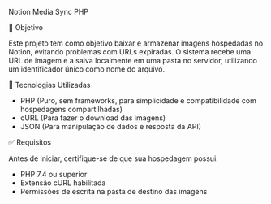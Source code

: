 Notion Media Sync PHP

📌 Objetivo

Este projeto tem como objetivo baixar e armazenar imagens hospedadas no Notion, evitando problemas com URLs expiradas. O sistema recebe uma URL de imagem e a salva localmente em uma pasta no servidor, utilizando um identificador único como nome do arquivo.

🚀 Tecnologias Utilizadas

- PHP (Puro, sem frameworks, para simplicidade e compatibilidade com hospedagens compartilhadas)
- cURL (Para fazer o download das imagens)
- JSON (Para manipulação de dados e resposta da API)

✅ Requisitos

Antes de iniciar, certifique-se de que sua hospedagem possui:

- PHP 7.4 ou superior
- Extensão cURL habilitada
- Permissões de escrita na pasta de destino das imagens